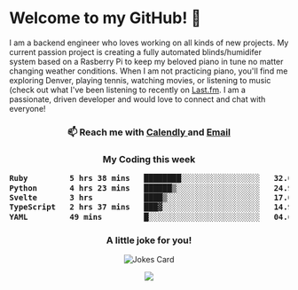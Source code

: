 <h1> Welcome to my GitHub! 👋 </h1>


  I am a backend engineer who loves working on all kinds of new projects. My current passion project is creating a fully automated blinds/humidifer system based on a Rasberry Pi to keep my beloved piano in tune no matter changing weather conditions. When I am not practicing piano, you'll find me exploring Denver, playing tennis, watching movies, or listening to music (check out what I've been listening to recently on [Last.fm](https://www.last.fm/user/mballa000). I am a passionate, driven developer and would love to connect and chat with everyone!

<h3 align = "center"> 📫 Reach me with <a href = "https://calendly.com/msbrandt00/30min"> Calendly </a> and <a href="mailto:msbrandt00@gmail.com">Email</a> 
 </h3>


 
<div align = "center"
[![Anurag's GitHub stats](https://github-readme-stats.vercel.app/api?username=mbrandt00)](https://github.com/anuraghazra/github-readme-stats)
          </div>
<h3 align="center">
  My Coding this week
<!--START_SECTION:waka-->

```txt
Ruby         5 hrs 38 mins   ████████░░░░░░░░░░░░░░░░░   32.09 %
Python       4 hrs 23 mins   ██████▒░░░░░░░░░░░░░░░░░░   24.97 %
Svelte       3 hrs           ████▒░░░░░░░░░░░░░░░░░░░░   17.08 %
TypeScript   2 hrs 37 mins   ███▓░░░░░░░░░░░░░░░░░░░░░   14.90 %
YAML         49 mins         █░░░░░░░░░░░░░░░░░░░░░░░░   04.65 %
```

<!--END_SECTION:waka-->

### A little joke for you!

![Jokes Card](https://readme-jokes.vercel.app/api?hideBorder)

<a href="https://www.linkedin.com/in/mbrandt00/"><img src="https://img.shields.io/badge/linkedin-%230077B5.svg?&style=for-the-badge&logo=linkedin&logoColor=white" /></a>
